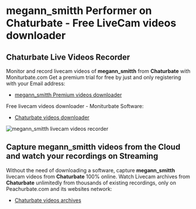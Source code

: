 # megann_smitth Performer on Chaturbate - Free LiveCam videos downloader

## Chaturbate Live Videos Recorder

Monitor and record livecam videos of **megann_smitth** from **Chaturbate** with Moniturbate.com
Get a premium trial for free by just and only registering with your Email address:
* [megann_smitth Premium videos downloader](https://moniturbate.com/request-demo-licence-key.html)

Free livecam videos downloader - Moniturbate Software:
* [Chaturbate videos downloader](https://moniturbate.com/moniturbate-download-software.html)

![megann_smitth livecam videos recorder](https://peachurnet.com/templates/moniturbate-software.png)


## Capture megann_smitth videos from the Cloud and watch your recordings on Streaming

Without the need of downloading a software, capture **megann_smitth** livecam videos from **Chaturbate** 100% online.
Watch Livecam archives from **Chaturbate** unlimitedly from thousands of existing recordings, only on Peachurbate.com and its websites network:
* [Chaturbate videos archives](https://peachurnet.com/)